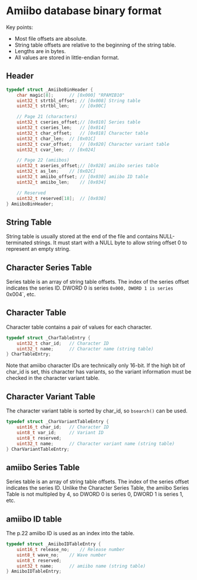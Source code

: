 # Amiibo database binary format

Key points:
* Most file offsets are absolute.
* String table offsets are relative to the beginning of the string table.
* Lengths are in bytes.
* All values are stored in little-endian format.

## Header

```c
typedef struct _AmiiboBinHeader {
	char magic[8];		// [0x000] "RPAMIB10"
	uint32_t strtbl_offset;	// [0x008] String table
	uint32_t strtbl_len;	// [0x00C]

	// Page 21 (characters)
	uint32_t cseries_offset;// [0x010] Series table
	uint32_t cseries_len;	// [0x014]
	uint32_t char_offset;	// [0x018] Character table
	uint32_t char_len;	// [0x01C]
	uint32_t cvar_offset;	// [0x020] Character variant table
	uint32_t cvar_len;	// [0x024]

	// Page 22 (amiibos)
	uint32_t aseries_offset;// [0x028] amiibo series table
	uint32_t as_len;	// [0x02C]
	uint32_t amiibo_offset;	// [0x030] amiibo ID table
	uint32_t amiibo_len;	// [0x034]

	// Reserved
	uint32_t reserved[18];	// [0x038]
} AmiiboBinHeader;
```

## String Table

String table is usually stored at the end of the file and contains
NULL-terminated strings. It must start with a NULL byte to allow
string offset 0 to represent an empty string.

## Character Series Table

Series table is an array of string table offsets. The index of the
series offset indicates the series ID. DWORD 0 is series `0x000,
DWORD 1 is series `0x004`, etc.

## Character Table

Character table contains a pair of values for each character.

```c
typedef struct _CharTableEntry {
	uint32_t char_id;	// Character ID
	uint32_t name;		// Character name (string table)
} CharTableEntry;
```

Note that amiibo character IDs are technically only 16-bit.
If the high bit of char_id is set, this character has variants, so the
variant information must be checked in the character variant table.

## Character Variant Table

The character variant table is sorted by char_id, so `bsearch()` can be used.

```c
typedef struct _CharVariantTableEntry {
	uint16_t char_id;	// Character ID
	uint8_t var_id;		// Variant ID
	uint8_t reserved;
	uint32_t name;		// Character variant name (string table)
} CharVariantTableEntry;
```

## amiibo Series Table

Series table is an array of string table offsets. The index of the
series offset indicates the series ID. Unlike the Character Series
Table, the amiibo Series Table is not multipled by 4, so DWORD 0 is
series 0, DWORD 1 is series 1, etc.

## amiibo ID table

The p.22 amiibo ID is used as an index into the table.

```c
typedef struct _AmiiboIDTableEntry {
	uint16_t release_no;	// Release number
	uint8_t wave_no;	// Wave number
	uint8_t reserved;
	uint32_t name;		// amiibo name (string table)
} AmiiboIDTableEntry;
```
